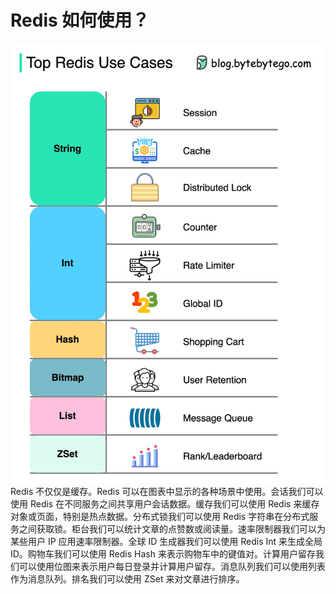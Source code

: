 # Redis 如何使用？

![](../images/top-redis-use-cases.jpg)Redis 不仅仅是缓存。Redis 可以在图表中显示的各种场景中使用。会话我们可以使用 Redis 在不同服务之间共享用户会话数据。缓存我们可以使用 Redis 来缓存对象或页面，特别是热点数据。分布式锁我们可以使用 Redis 字符串在分布式服务之间获取锁。柜台我们可以统计文章的点赞数或阅读量。速率限制器我们可以为某些用户 IP 应用速率限制器。全球 ID 生成器我们可以使用 Redis Int 来生成全局 ID。购物车我们可以使用 Redis Hash 来表示购物车中的键值对。计算用户留存我们可以使用位图来表示用户每日登录并计算用户留存。消息队列我们可以使用列表作为消息队列。排名我们可以使用 ZSet 来对文章进行排序。